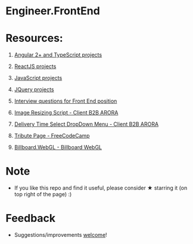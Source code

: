 # Engineer.FrontEnd

# Resources:

1. [Angular 2+ and TypeScript projects](https://github.com/vnikifirov/Engineer.FrontEnd/tree/master/Angular)

2. [ReactJS projects](https://github.com/vnikifirov/Engineer.FrontEnd/tree/master/ReactJS)

3. [JavaScript projects](https://github.com/vnikifirov/Engineer.FrontEnd/tree/master/JavaScript)

4. [JQuery projects](https://github.com/vnikifirov/Engineer.FrontEnd/tree/master/JQuery)

5. [Interview questions for Front End position](https://github.com/vnikifirov/Engineer.FrontEnd/tree/master/Interview.Questions)

6. [Image Resizing Script - Client B2B ARORA](https://github.com/vnikifirov/Engineer.FrontEnd/tree/master/Client.B2BARORA.ImageResize)

7. [Delivery Time Select DropDown Menu - Client B2B ARORA](https://github.com/vnikifirov/Engineer.FrontEnd/tree/master/Client.B2B.ARORA.DeliveryTimeSelect)

8. [Tribute Page - FreeCodeCamp](https://github.com/vnikifirov/Engineer.FrontEnd/tree/master/TributePage)

9. [Billboard.WebGL - Billboard WebGL](https://github.com/vnikifirov/Engineer.FrontEnd/tree/master/Billboard.WebGL)


# Note

* If you like this repo and find it useful, please consider ★ starring it (on top right of the page) :)

# Feedback
* Suggestions/improvements [welcome](https://github.com/vnikifirov/Engineer.FrontEnd/issues)!
